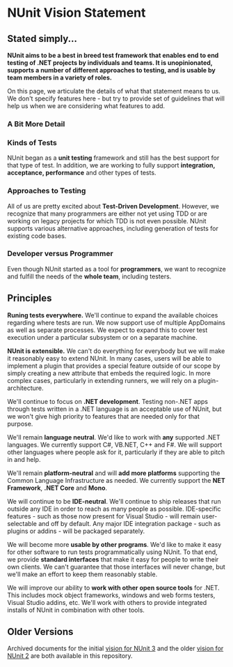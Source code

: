 # NUnit Vision Statement

## Stated simply...

**NUnit aims to be a best in breed test framework that enables end to end testing of .NET projects by individuals and teams. It is unopinionated, supports a number of different approaches to testing, and is usable by team members in a variety of roles.**

On this page, we articulate the details of what that statement means to us. We don't specify features here - but try to provide set of guidelines that will help us when we are considering what features to add.

### A Bit More Detail

### Kinds of Tests

NUnit began as a **unit testing** framework and still has the best support for that type of test. In addition, we are working to fully support **integration, acceptance, performance** and other types of tests.

### Approaches to Testing

All of us are pretty excited about **Test-Driven Development**. However, we recognize that many programmers are either not yet using TDD or are working on legacy projects for which TDD is not even possible. NUnit supports various alternative approaches, including generation of tests for existing code bases.

### Developer versus Programmer

Even though NUnit started as a tool for **programmers**, we want to recognize and fulfill the needs of the **whole team**, including testers.

## Principles

**Runing tests everywhere.** We'll continue to expand the available choices regarding where tests are run. We now support use of multiple AppDomains as well as separate processes. We expect to expand this to cover test execution under a particular subsystem or on a separate machine.

**NUnit is extensible.** We can't do everything for everybody but we will make it reasonably easy to extend NUnit. In many cases, users will be able to implement a plugin that provides a special feature outside of our scope by simply creating a new attribute that embeds the required logic. In more complex cases, particularly in extending runners, we will rely on a plugin-architecture.

We'll continue to focus on **.NET development**. Testing non-.NET apps through tests written in a .NET language is an acceptable use of NUnit, but we won't give high priority to features that are needed only for that purpose.

We'll remain **language neutral**. We'd like to work with **any** supported .NET languages. We currently support C#, VB.NET, C++ and F#. We will support other languages where people ask for it, particularly if they are able to pitch in and help.

We'll remain **platform-neutral** and will **add more platforms** supporting the Common Language Infrastructure as needed. We currently support the **NET Framework**, **.NET Core** and **Mono**.

We will continue to be **IDE-neutral**. We'll continue to ship releases that run outside any IDE in order to reach as many people as possible. IDE-specific features - such as those now present for Visual Studio - will remain user-selectable and off by default. Any major IDE integration package - such as plugins or addins - will be packaged separately.

We will become more **usable by other programs**. We'd like to make it easy for other software to run tests programmatically using NUnit. To that end, we provide **standard interfaces** that make it easy for people to write their own clients. We can't guarantee that those interfaces will never change, but we'll make an effort to keep them reasonably stable.

We will improve our ability to **work with other open source tools** for .NET. This includes mock object frameworks, windows and web forms testers, Visual Studio addins, etc. We'll work with others to provide integrated installs of NUnit in combination with other tools.

## Older Versions

Archived documents for the initial [vision for NUnit 3](https://github.com/nunit/docs/wiki/archive/NUnit-Vision-2008) and the older [vision for NUnit 2](https://github.com/nunit/docs/wiki/archive/Original-Vision) are both available in this repository.